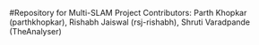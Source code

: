 #Repository for Multi-SLAM Project
Contributors: Parth Khopkar (parthkhopkar), Rishabh Jaiswal (rsj-rishabh), Shruti Varadpande (TheAnalyser)
